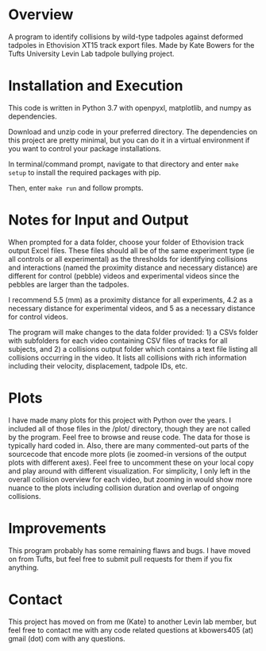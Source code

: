# Overview
A program to identify collisions by wild-type tadpoles against deformed tadpoles in Ethovision XT15 track export files. Made by Kate Bowers for the Tufts University Levin Lab tadpole bullying project.

# Installation and Execution
This code is written in Python 3.7 with openpyxl, matplotlib, and numpy as dependencies. 

Download and unzip code in your preferred directory. The dependencies on this project are pretty minimal, but you can do it in a virtual environment if you want to control your package installations.

In terminal/command prompt, navigate to that directory and enter `make setup` to install the required packages with pip.

Then, enter `make run` and follow prompts.

# Notes for Input and Output
When prompted for a data folder, choose your folder of Ethovision track output Excel files. These files should all be of the same experiment type (ie all controls or all experimental) as the thresholds for identifying collisions and interactions (named the proximity distance and necessary distance) are different for control (pebble) videos and experimental videos since the pebbles are larger than the tadpoles.

I recommend 5.5 (mm) as a proximity distance for all experiments, 4.2 as a necessary distance for experimental videos, and 5 as a necessary distance for control videos.

The program will make changes to the data folder provided: 1) a CSVs folder with subfolders for each video containing CSV files of tracks for all subjects, and 2) a collisions output folder which contains a text file listing all collisions occurring in the video. It lists all collisions with rich information including their velocity, displacement, tadpole IDs, etc.  

# Plots
I have made many plots for this project with Python over the years. I included all of those files in the /plot/ directory, though they are not called by the program. Feel free to browse and reuse code. The data for those is typically hard coded in. Also, there are many commented-out parts of the sourcecode that encode more plots (ie zoomed-in versions of the output plots with different axes). Feel free to uncomment these on your local copy and play around with different visualization. For simplicity, I only left in the overall collision overview for each video, but zooming in would show more nuance to the plots including collision duration and overlap of ongoing collisions.

# Improvements
This program probably has some remaining flaws and bugs. I have moved on from Tufts, but feel free to submit pull requests for them if you fix anything.

# Contact
This project has moved on from me (Kate) to another Levin lab member, but feel free to contact me with any code related questions at kbowers405 (at) gmail (dot) com with any questions.
